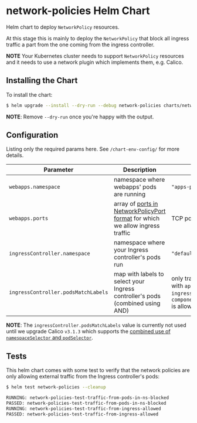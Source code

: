 # network-policies Helm Chart

Helm chart to deploy `NetworkPolicy` resources.

At this stage this is mainly to deploy the `NetworkPolicy` that
block all ingress traffic a part from the one coming from the
ingress controller.

**NOTE** Your Kubernetes cluster needs to support `NetworkPolicy`
resources and it needs to use a network plugin which implements
them, e.g. Calico.


## Installing the Chart

To install the chart:

```bash
$ helm upgrade --install --dry-run --debug network-policies charts/network-policies --namespace default
```

**NOTE**: Remove `--dry-run` once you're happy with the output.


## Configuration

Listing only the required params here. See `/chart-env-config/` for more details.

| Parameter  | Description     | Default |
| ---------- | --------------- | ------- |
| `webapps.namespace` | namespace where webapps' pods are running | `"apps-prod"` |
| `webapps.ports` | array of [ports in NetworkPolicyPort format](https://kubernetes.io/docs/reference/generated/kubernetes-api/v1.14/#networkpolicyport-v1-networking-k8s-io) for which we allow ingress traffic | TCP port `3000` only |
| `ingressController.namespace` | namespace where your Ingress controller's pods run | `"default"` |
| `ingressController.podsMatchLabels` | map with labels to select your Ingress controller's pods (combined using AND) | only traffic from pods with `app=nginx-ingress` and `component=controller` is allowed |

**NOTE**: The `ingressController.podsMatchLabels` value is currently
not used until we upgrade Calico `v3.1.3` which supports the
[combined use of `namespaceSelector` and `podSelector`](https://github.com/projectcalico/libcalico-go/pull/872).


## Tests
This helm chart comes with some test to verify that the
network policies are only allowing external traffic from the
Ingress controller's pods:

```sh
$ helm test network-policies --cleanup

RUNNING: network-policies-test-traffic-from-pods-in-ns-blocked
PASSED: network-policies-test-traffic-from-pods-in-ns-blocked
RUNNING: network-policies-test-traffic-from-ingress-allowed
PASSED: network-policies-test-traffic-from-ingress-allowed
```
